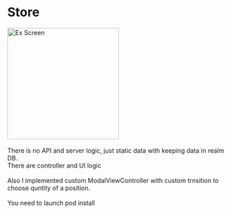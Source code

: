 # Store

<img src='https://raw.githubusercontent.com/llodi/Store/master/Store.gif' width='253' alt='Ex Screen'>
<br><br>
There is no API and server logic, just static data with keeping data in realm DB. <br>
There are controller and UI logic<br><br>
Also I implemented custom ModalViewController with custom trnsition to choose quntity of a position.
<br><br>
You need to launch pod install
